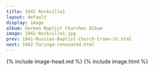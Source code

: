 ```yaml
---
title: 1942 Rockville1
layout: default
display: image
album: German Baptist Churches Album
image: 1942-Rockville1.jpg
prev: 1941-Russian-Baptist-Church-Crown-St.html
next: 1942-Taringa-renovated.html
---
```

{% include image-head.md %}
{% include image.html %}